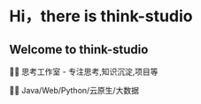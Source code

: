 # Hi，there is think-studio
## Welcome to think-studio

🙋‍♀️ 思考工作室 - 专注思考,知识沉淀,项目等

👩‍💻  Java/Web/Python/云原生/大数据

